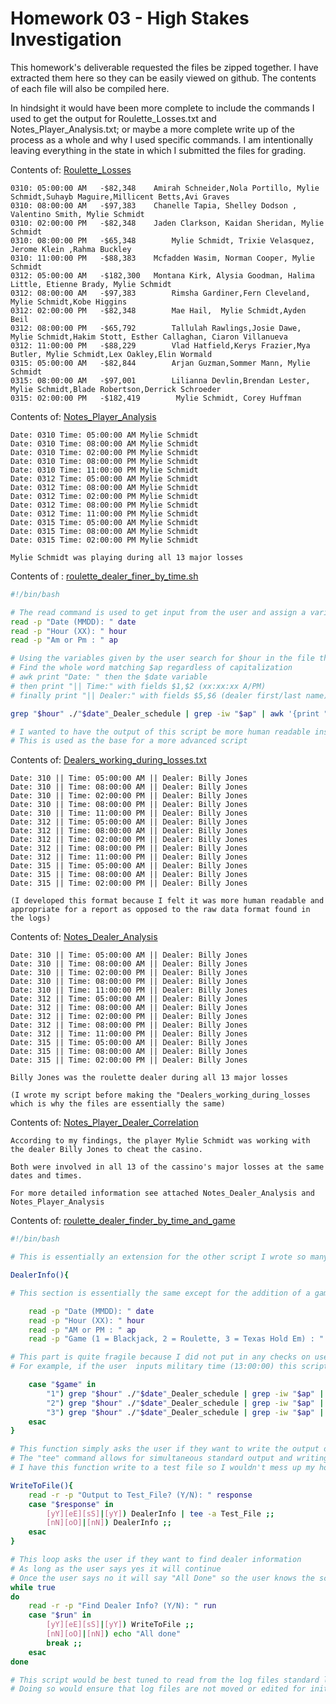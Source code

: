 # Homework 03 - High Stakes Investigation

This homework's deliverable requested the files be zipped together. I have extracted them here so they can be easily viewed on github. The contents of each file will also be compiled here.

In hindsight it would have been more complete to include the commands I used to get the output for Roulette_Losses.txt and Notes_Player_Analysis.txt; or maybe a more complete write up of the process as a whole and why I used specific commands. I am intentionally leaving everything in the state in which I submitted the files for grading.

Contents of: [Roulette_Losses](./Player_Dealer_Correlation/Roulette_Losses.txt)

```
0310: 05:00:00 AM	-$82,348	Amirah Schneider,Nola Portillo, Mylie Schmidt,Suhayb Maguire,Millicent Betts,Avi Graves
0310: 08:00:00 AM	-$97,383	Chanelle Tapia, Shelley Dodson , Valentino Smith, Mylie Schmidt
0310: 02:00:00 PM	-$82,348	Jaden Clarkson, Kaidan Sheridan, Mylie Schmidt 
0310: 08:00:00 PM	-$65,348        Mylie Schmidt, Trixie Velasquez, Jerome Klein ,Rahma Buckley
0310: 11:00:00 PM	-$88,383	Mcfadden Wasim, Norman Cooper, Mylie Schmidt
0312: 05:00:00 AM	-$182,300	Montana Kirk, Alysia Goodman, Halima Little, Etienne Brady, Mylie Schmidt
0312: 08:00:00 AM	-$97,383        Rimsha Gardiner,Fern Cleveland, Mylie Schmidt,Kobe Higgins	
0312: 02:00:00 PM	-$82,348        Mae Hail,  Mylie Schmidt,Ayden Beil	
0312: 08:00:00 PM	-$65,792        Tallulah Rawlings,Josie Dawe, Mylie Schmidt,Hakim Stott, Esther Callaghan, Ciaron Villanueva	
0312: 11:00:00 PM	-$88,229        Vlad Hatfield,Kerys Frazier,Mya Butler, Mylie Schmidt,Lex Oakley,Elin Wormald	
0315: 05:00:00 AM	-$82,844        Arjan Guzman,Sommer Mann, Mylie Schmidt	
0315: 08:00:00 AM	-$97,001        Lilianna Devlin,Brendan Lester, Mylie Schmidt,Blade Robertson,Derrick Schroeder	
0315: 02:00:00 PM	-$182,419        Mylie Schmidt, Corey Huffman
```

Contents of: [Notes_Player_Analysis](./Player_Dealer_Correlation/Notes_Player_Analysis.txt)

```
Date: 0310 Time: 05:00:00 AM Mylie Schmidt
Date: 0310 Time: 08:00:00 AM Mylie Schmidt
Date: 0310 Time: 02:00:00 PM Mylie Schmidt
Date: 0310 Time: 08:00:00 PM Mylie Schmidt
Date: 0310 Time: 11:00:00 PM Mylie Schmidt
Date: 0312 Time: 05:00:00 AM Mylie Schmidt
Date: 0312 Time: 08:00:00 AM Mylie Schmidt
Date: 0312 Time: 02:00:00 PM Mylie Schmidt
Date: 0312 Time: 08:00:00 PM Mylie Schmidt
Date: 0312 Time: 11:00:00 PM Mylie Schmidt
Date: 0315 Time: 05:00:00 AM Mylie Schmidt
Date: 0315 Time: 08:00:00 AM Mylie Schmidt
Date: 0315 Time: 02:00:00 PM Mylie Schmidt

Mylie Schmidt was playing during all 13 major losses 
```

Contents of : [roulette_dealer_finer_by_time.sh](./Player_Dealer_Correlation/roulette_dealer_finder_by_time.sh)

```bash
#!/bin/bash

# The read command is used to get input from the user and assign a variable
read -p "Date (MMDD): " date
read -p "Hour (XX): " hour
read -p "Am or Pm : " ap

# Using the variables given by the user search for $hour in the file that matches the $date
# Find the whole word matching $ap regardless of capitalization
# awk print "Date: " then the $date variable
# then print "|| Time:" with fields $1,$2 (xx:xx:xx A/PM)
# finally print "|| Dealer:" with fields $5,$6 (dealer first/last name)

grep "$hour" ./"$date"_Dealer_schedule | grep -iw "$ap" | awk '{print "Date: '${date}'","|| Time:",$1,$2,"|| Dealer:",$5,$6}'

# I wanted to have the output of this script be more human readable instead of looking like raw data output so I added "||" as field separators 
# This is used as the base for a more advanced script
```

Contents of: [Dealers_working_during_losses.txt](./Player_Dealer_Correlation/Dealers_working_during_losses.txt)

```
Date: 310 || Time: 05:00:00 AM || Dealer: Billy Jones
Date: 310 || Time: 08:00:00 AM || Dealer: Billy Jones
Date: 310 || Time: 02:00:00 PM || Dealer: Billy Jones
Date: 310 || Time: 08:00:00 PM || Dealer: Billy Jones
Date: 310 || Time: 11:00:00 PM || Dealer: Billy Jones
Date: 312 || Time: 05:00:00 AM || Dealer: Billy Jones
Date: 312 || Time: 08:00:00 AM || Dealer: Billy Jones
Date: 312 || Time: 02:00:00 PM || Dealer: Billy Jones
Date: 312 || Time: 08:00:00 PM || Dealer: Billy Jones
Date: 312 || Time: 11:00:00 PM || Dealer: Billy Jones
Date: 315 || Time: 05:00:00 AM || Dealer: Billy Jones
Date: 315 || Time: 08:00:00 AM || Dealer: Billy Jones
Date: 315 || Time: 02:00:00 PM || Dealer: Billy Jones

(I developed this format because I felt it was more human readable and appropriate for a report as opposed to the raw data format found in the logs)
```

Contents of: [Notes_Dealer_Analysis](./Player_Dealer_Correlation/Notes_Dealer_Analysis.txt)

```
Date: 310 || Time: 05:00:00 AM || Dealer: Billy Jones
Date: 310 || Time: 08:00:00 AM || Dealer: Billy Jones
Date: 310 || Time: 02:00:00 PM || Dealer: Billy Jones
Date: 310 || Time: 08:00:00 PM || Dealer: Billy Jones
Date: 310 || Time: 11:00:00 PM || Dealer: Billy Jones
Date: 312 || Time: 05:00:00 AM || Dealer: Billy Jones
Date: 312 || Time: 08:00:00 AM || Dealer: Billy Jones
Date: 312 || Time: 02:00:00 PM || Dealer: Billy Jones
Date: 312 || Time: 08:00:00 PM || Dealer: Billy Jones
Date: 312 || Time: 11:00:00 PM || Dealer: Billy Jones
Date: 315 || Time: 05:00:00 AM || Dealer: Billy Jones
Date: 315 || Time: 08:00:00 AM || Dealer: Billy Jones
Date: 315 || Time: 02:00:00 PM || Dealer: Billy Jones

Billy Jones was the roulette dealer during all 13 major losses

(I wrote my script before making the "Dealers_working_during_losses which is why the files are essentially the same)
```

Contents of: [Notes_Player_Dealer_Correlation](./Player_Dealer_Correlation/Notes_Player_Dealer_Correlation.txt)

```
According to my findings, the player Mylie Schmidt was working with the dealer Billy Jones to cheat the casino.

Both were involved in all 13 of the cassino's major losses at the same dates and times.

For more detailed information see attached Notes_Dealer_Analysis and Notes_Player_Analysis
```

Contents of: [roulette_dealer_finder_by_time_and_game](./Player_Dealer_Correlation/roulette_dealer_finder_by_time_and_game.sh)

```bash
#!/bin/bash

# This is essentially an extension for the other script I wrote so many of the notes apply here as well

DealerInfo(){

# This section is essentially the same except for the addition of a game variable to search

	read -p "Date (MMDD): " date
	read -p "Hour (XX): " hour
	read -p "AM or PM : " ap
	read -p "Game (1 = Blackjack, 2 = Roulette, 3 = Texas Hold Em) : " game

# This part is quite fragile because I did not put in any checks on user input
# For example, if the user  inputs military time (13:00:00) this script will not work and will simply not find anything

	case "$game" in
		"1") grep "$hour" ./"$date"_Dealer_schedule | grep -iw "$ap" | awk '{print "Date: '${date}'","|| Time:",$1,$2,"|| Blackjack Dealer:",$3,$4}';;
		"2") grep "$hour" ./"$date"_Dealer_schedule | grep -iw "$ap" | awk '{print "Date: '${date}'","|| Time:",$1,$2,"|| Roulette Dealer:",$5,$6}';;
		"3") grep "$hour" ./"$date"_Dealer_schedule | grep -iw "$ap" | awk '{print "Date: '${date}'","|| Time:",$1,$2,"|| Texas Hold Em Dealer:",$7,$8}';;
	esac
}

# This function simply asks the user if they want to write the output of DealerInfo to a file
# The "tee" command allows for simultaneous standard output and writing to a fle (appending with the -a option)
# I have this function write to a test file so I wouldn't mess up my homework answers

WriteToFile(){
	read -r -p "Output to Test_File? (Y/N): " response
	case "$response" in
		[yY][eE][sS]|[yY]) DealerInfo | tee -a Test_File ;;
		[nN][oO]|[nN]) DealerInfo ;;
	esac
}

# This loop asks the user if they want to find dealer information
# As long as the user says yes it will continue
# Once the user says no it will say "All Done" so the user knows the script is done running
while true
do
	read -r -p "Find Dealer Info? (Y/N): " run
	case "$run" in
		[yY][eE][sS]|[yY]) WriteToFile ;;
		[nN][oO]|[nN]) echo "All done"
		break ;;
	esac
done

# This script would be best tuned to read from the log files standard location instead of the relative location I used for this homework
# Doing so would ensure that log files are not moved or edited for initial investigations
```

